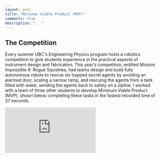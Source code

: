 ```yaml
---
layout: post
title: "Minimum Viable Product (MVP)"
comments: true
description: "..."
---
```


## The Competition

Every summer UBC's Engineering Physics program hosts a robotics competition to give students experience in the practical aspects of instrument design and fabrication. This year's competition, entitled Mission Impossible 8: Rogue Squishies, had teams design and build fully autonomous robots to rescue six trapped secret agents by avoiding an alarmed door, scaling a narrow ramp, and rescuing the agents from a tank filled with water, sending the agents back to safety on a zipline. I worked with a team of three other students to develop Minimum Viable Product (MVP), shown below completing these tasks in the fastest recorded time of 37 seconds. 
<div class="video-container"><iframe src="https://www.youtube.com/watch?v=mpphVRbFeyI" frameborder="0" allowfullscreen></iframe></div>
